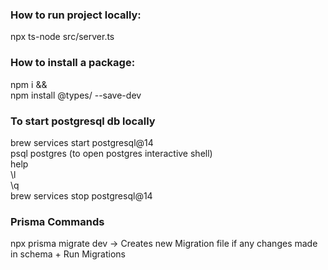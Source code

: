### How to run project locally:
npx ts-node src/server.ts

### How to install a package:
npm i <package-name> && <br>
npm install @types/<package-name> --save-dev

### To start postgresql db locally
brew services start postgresql@14 <br>
psql postgres (to open postgres interactive shell) <br>
help <br>
\l <br>
\q <br>
brew services stop postgresql@14 <br>

### Prisma Commands
npx prisma migrate dev -> Creates new Migration file if any changes made in schema + Run Migrations
